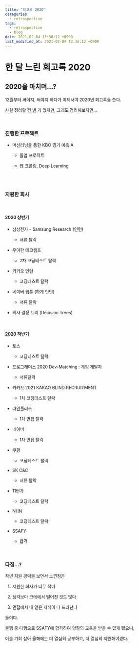 ```yaml
---
title: "회고록 2020"
categories:
  - retrospective
tags:
  - retrospective
  - blog
date: 2021-02-04 13:38:12 +0900
last_modified_at: 2021-02-04 13:38:12 +0900
---
```


# 한 달 느린 회고록 2020

## 2020을 마치며...?

12월부터 써야지, 써야지 하다가 이제서야 2020년 회고록을 쓴다.

사실 정리할 건 별 거 없지만, 그래도 정리해보자면...

<br>

### 진행한 프로젝트

- 머신러닝을 통한 KBO 경기 예측 A

  - 졸업 프로젝트

  - 웹 크롤링, Deep Learning

<br>

<br>

### 지원한 회사

<br>

#### 2020 상반기

- 삼성전자 - Samsung Research (인턴)
    - 서류 탈락

- 우아한 테크캠프
    - 2차 코딩테스트 탈락

- 카카오 인턴
    - 코딩테스트 탈락

- 네이버 웹툰 (하계 인턴)
    - 서류 탈락

- 의사 결정 트리 (Decision Trees)

<br>

#### 2020 하반기

- 토스
    - 코딩테스트 탈락

- 프로그래머스 2020 Dev-Matching : 게임 개발자
    - 서류탈락

- 카카오 2021 KAKAO BLIND RECRUITMENT
    - 1차 코딩테스트 탈락

- 라인플러스
    - 1차 면접 탈락

- 네이버
    - 1차 면접 탈락

- 쿠팡
    - 코딩테스트 탈락

- SK C&C
    - 서류 탈락

- 11번가
    - 코딩테스트 탈락

- NHN
    - 코딩테스트 탈락

- SSAFY
    - 합격

<br>

### 다짐...?

작년 지원 경력을 보면서 느낀점은

1. 지원한 회사가 너무 적다

2. 생각보다 코테에서 떨어진 것도 많다

3. 면접에서 내 얕은 지식이 다 드러난다

들이다.

불행 중 다행으로 SSAFY에 합격하여 양질의 교육을 받을 수 있게 됐으니,

이를 기회 삼아 올해에는 더 열심히 공부하고, 더 열심히 지원해야겠다.